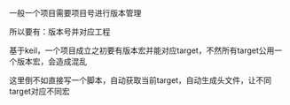 一般一个项目需要项目号进行版本管理

所以要有：版本号并对应工程

基于keil，一个项目成立之初要有版本宏并能对应target，不然所有target公用一个版本宏，会造成混乱

这里倒不如直接写一个脚本，自动获取当前target，自动生成头文件，让不同target对应不同宏
